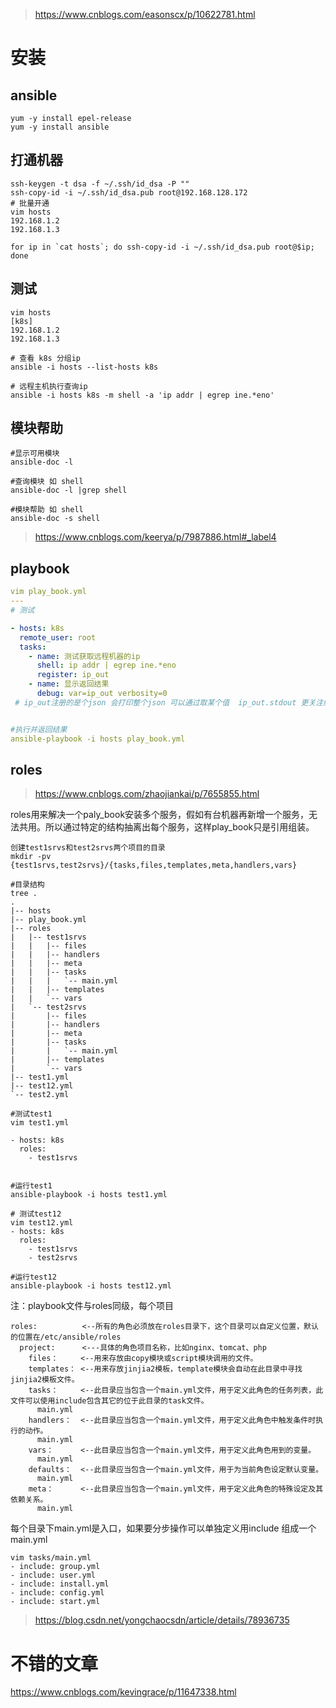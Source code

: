 > https://www.cnblogs.com/easonscx/p/10622781.html

# 安装

## ansible

```shell
yum -y install epel-release
yum -y install ansible
```

## 打通机器

```shell
ssh-keygen -t dsa -f ~/.ssh/id_dsa -P ""
ssh-copy-id -i ~/.ssh/id_dsa.pub root@192.168.128.172
# 批量开通
vim hosts 
192.168.1.2
192.168.1.3

for ip in `cat hosts`; do ssh-copy-id -i ~/.ssh/id_dsa.pub root@$ip; done

```

##  测试

```
vim hosts
[k8s]
192.168.1.2
192.168.1.3

# 查看 k8s 分组ip
ansible -i hosts --list-hosts k8s

# 远程主机执行查询ip
ansible -i hosts k8s -m shell -a 'ip addr | egrep ine.*eno'
```



## 模块帮助

```
#显示可用模块
ansible-doc -l

#查询模块 如 shell
ansible-doc -l |grep shell

#模块帮助 如 shell
ansible-doc -s shell
```



> https://www.cnblogs.com/keerya/p/7987886.html#_label4



## playbook

```yaml
vim play_book.yml
---
# 测试

- hosts: k8s
  remote_user: root
  tasks:
    - name: 测试获取远程机器的ip
      shell: ip addr | egrep ine.*eno
      register: ip_out
    - name: 显示返回结果
      debug: var=ip_out verbosity=0
 # ip_out注册的是个json 会打印整个json 可以通过取某个值  ip_out.stdout 更关注结果


#执行并返回结果
ansible-playbook -i hosts play_book.yml
```



## roles

> https://www.cnblogs.com/zhaojiankai/p/7655855.html

roles用来解决一个paly_book安装多个服务，假如有台机器再新增一个服务，无法共用。所以通过特定的结构抽离出每个服务，这样play_book只是引用组装。



```shell
创建test1srvs和test2srvs两个项目的目录
mkdir -pv {test1srvs,test2srvs}/{tasks,files,templates,meta,handlers,vars}

#目录结构
tree .
.
|-- hosts
|-- play_book.yml
|-- roles
|   |-- test1srvs
|   |   |-- files
|   |   |-- handlers
|   |   |-- meta
|   |   |-- tasks
|   |   |   `-- main.yml
|   |   |-- templates
|   |   `-- vars
|   `-- test2srvs
|       |-- files
|       |-- handlers
|       |-- meta
|       |-- tasks
|       |   `-- main.yml
|       |-- templates
|       `-- vars
|-- test1.yml
|-- test12.yml
`-- test2.yml
```



```shell
#测试test1
vim test1.yml

- hosts: k8s
  roles:
    - test1srvs


#运行test1
ansible-playbook -i hosts test1.yml

# 测试test12
vim test12.yml
- hosts: k8s
  roles:
    - test1srvs
    - test2srvs
    
#运行test12
ansible-playbook -i hosts test12.yml
```



注：playbook文件与roles同级，每个项目

```
roles:          <--所有的角色必须放在roles目录下，这个目录可以自定义位置，默认的位置在/etc/ansible/roles
  project:      <---具体的角色项目名称，比如nginx、tomcat、php
    files：     <--用来存放由copy模块或script模块调用的文件。
    templates： <--用来存放jinjia2模板，template模块会自动在此目录中寻找jinjia2模板文件。
    tasks：     <--此目录应当包含一个main.yml文件，用于定义此角色的任务列表，此文件可以使用include包含其它的位于此目录的task文件。
      main.yml
    handlers：  <--此目录应当包含一个main.yml文件，用于定义此角色中触发条件时执行的动作。
      main.yml
    vars：      <--此目录应当包含一个main.yml文件，用于定义此角色用到的变量。
      main.yml
    defaults：  <--此目录应当包含一个main.yml文件，用于为当前角色设定默认变量。
      main.yml
    meta：      <--此目录应当包含一个main.yml文件，用于定义此角色的特殊设定及其依赖关系。
      main.yml
```



每个目录下main.yml是入口，如果要分步操作可以单独定义用include 组成一个main.yml

```
vim tasks/main.yml
- include: group.yml
- include: user.yml
- include: install.yml
- include: config.yml
- include: start.yml
```

> https://blog.csdn.net/yongchaocsdn/article/details/78936735



# 不错的文章

https://www.cnblogs.com/kevingrace/p/11647338.html